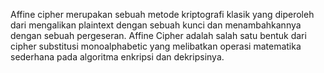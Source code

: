 Affine cipher merupakan sebuah metode kriptografi klasik yang diperoleh dari mengalikan plaintext dengan sebuah kunci dan menambahkannya dengan sebuah pergeseran. Affine Cipher adalah salah satu bentuk dari cipher substitusi monoalphabetic yang melibatkan operasi matematika sederhana pada algoritma enkripsi dan dekripsinya. 
